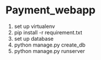 # Payment_webapp

1. set up virtualenv
2. pip install -r requirement.txt
3. set up database
4. python manage.py create_db
5. python manage.py runserver

